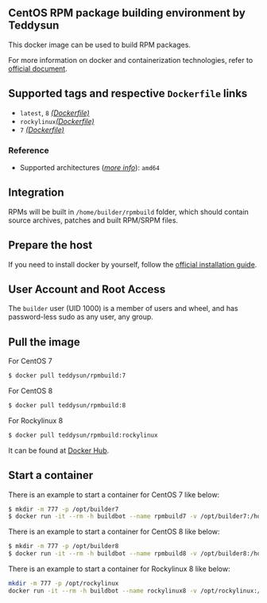 ## CentOS RPM package building environment by Teddysun

This docker image can be used to build RPM packages.

For more information on docker and containerization technologies, refer to [official document][1].

## Supported tags and respective `Dockerfile` links

- `latest`, `8` [*(Dockerfile)*][2]
- `rockylinux`[*(Dockerfile)*][7]
- `7` [*(Dockerfile)*][3]

### Reference

- Supported architectures ([*more info*][4]): `amd64`

## Integration

RPMs will be built in `/home/builder/rpmbuild` folder, which should contain source archives, patches and built RPM/SRPM files.

## Prepare the host

If you need to install docker by yourself, follow the [official installation guide][5].

## User Account and Root Access

The `builder` user (UID 1000) is a member of users and wheel, and has password-less sudo as any user, any group.

## Pull the image

For CentOS 7

```bash
$ docker pull teddysun/rpmbuild:7
```

For CentOS 8

```bash
$ docker pull teddysun/rpmbuild:8
```

For Rockylinux 8

```bash
$ docker pull teddysun/rpmbuild:rockylinux
```

It can be found at [Docker Hub][6].

## Start a container

There is an example to start a container for CentOS 7 like below:

```bash
$ mkdir -m 777 -p /opt/builder7
$ docker run -it --rm -h buildbot --name rpmbuild7 -v /opt/builder7:/home/builder/rpmbuild teddysun/rpmbuild:7
```

There is an example to start a container for CentOS 8 like below:

```bash
$ mkdir -m 777 -p /opt/builder8
$ docker run -it --rm -h buildbot --name rpmbuild8 -v /opt/builder8:/home/builder/rpmbuild teddysun/rpmbuild:8
```

There is an example to start a container for Rockylinux 8 like below:

```bash
mkdir -m 777 -p /opt/rockylinux
docker run -it --rm -h buildbot --name rockylinux8 -v /opt/rockylinux:/home/builder/rpmbuild teddysun/rpmbuild:rockylinux
```

[1]: https://docs.docker.com/
[2]: https://github.com/teddysun/across/blob/master/docker/rpmbuild/Dockerfile.centos8
[3]: https://github.com/teddysun/across/blob/master/docker/rpmbuild/Dockerfile.centos7
[4]: https://github.com/docker-library/official-images#architectures-other-than-amd64
[5]: https://docs.docker.com/install/
[6]: https://hub.docker.com/r/teddysun/rpmbuild/
[7]: https://github.com/teddysun/across/blob/master/docker/rpmbuild/Dockerfile.rockylinux

